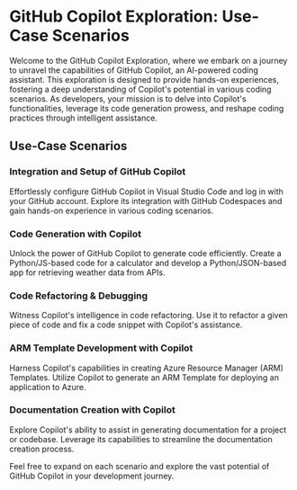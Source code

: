 # GitHub Copilot Exploration: Use-Case Scenarios

Welcome to the GitHub Copilot Exploration, where we embark on a journey to unravel the capabilities of GitHub Copilot, an AI-powered coding assistant. This exploration is designed to provide hands-on experiences, fostering a deep understanding of Copilot's potential in various coding scenarios. As developers, your mission is to delve into Copilot's functionalities, leverage its code generation prowess, and reshape coding practices through intelligent assistance.

## Use-Case Scenarios

### Integration and Setup of GitHub Copilot

Effortlessly configure GitHub Copilot in Visual Studio Code and log in with your GitHub account. Explore its integration with GitHub Codespaces and gain hands-on experience in various coding scenarios.

### Code Generation with Copilot

Unlock the power of GitHub Copilot to generate code efficiently. Create a Python/JS-based code for a calculator and develop a Python/JSON-based app for retrieving weather data from APIs.

### Code Refactoring & Debugging

Witness Copilot's intelligence in code refactoring. Use it to refactor a given piece of code and fix a code snippet with Copilot's assistance.

### ARM Template Development with Copilot

Harness Copilot's capabilities in creating Azure Resource Manager (ARM) Templates. Utilize Copilot to generate an ARM Template for deploying an application to Azure.

### Documentation Creation with Copilot

Explore Copilot's ability to assist in generating documentation for a project or codebase. Leverage its capabilities to streamline the documentation creation process.

Feel free to expand on each scenario and explore the vast potential of GitHub Copilot in your development journey.
